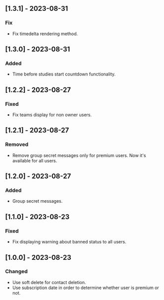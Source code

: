 ## [1.3.1] - 2023-08-31

### Fix

- Fix timedelta rendering method.

## [1.3.0] - 2023-08-31

### Added

- Time before studies start countdown functionality.

## [1.2.2] - 2023-08-27

### Fixed

- Fix teams display for non owner users.

## [1.2.1] - 2023-08-27

### Removed

- Remove group secret messages only for premium users. Now it's available for all users.

## [1.2.0] - 2023-08-27

### Added

- Group secret messages.

## [1.1.0] - 2023-08-23

### Fixed

- Fix displaying warning about banned status to all users.

## [1.0.0] - 2023-08-23

### Changed

- Use soft delete for contact deletion.
- Use subscription date in order to determine whether user is premium or not.
